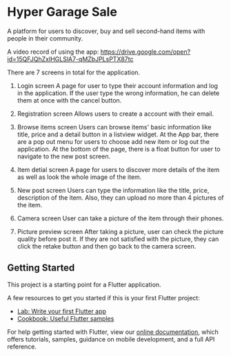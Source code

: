 # Hyper Garage Sale

A platform for users to discover, buy and sell second-hand items with people in their community.

A video record of using the app:
https://drive.google.com/open?id=15QFJQhZxIHGLSlA7-qMZbJPLsPTX87tc

There are 7 screens in total for the application. 
1. Login screen
A page for user to type their account information and log in the application.
If the user type the wrong information, he can delete them at once with the cancel button.
    
2. Registration screen
Allows users to create a account with their email.

3. Browse items screen
Users can browse items' basic information like title, price and a detail button in a listview widget. 
At the App bar, there are a pop out menu for users to choose add new item or log out the application.
At the bottom of the page, there is a float button for user to navigate to the new post screen.

4. Item detial screen
A page for users to discover more details of the item as well as look the whole image of the item.

5. New post screen
Users can type the information like the title, price, description of the item.
Also, they can upload no more than 4 pictures of the item.

6. Camera screen
User can take a picture of the item through their phones.

7. Picture preview screen
After taking a picture, user can check the picture quality before post it. 
If they are not satisfied with the picture, they can click the retake button and then go back to the camera screen.



## Getting Started

This project is a starting point for a Flutter application.

A few resources to get you started if this is your first Flutter project:

- [Lab: Write your first Flutter app](https://flutter.dev/docs/get-started/codelab)
- [Cookbook: Useful Flutter samples](https://flutter.dev/docs/cookbook)

For help getting started with Flutter, view our
[online documentation](https://flutter.dev/docs), which offers tutorials,
samples, guidance on mobile development, and a full API reference.
